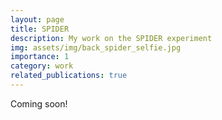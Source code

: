 ```yaml
---
layout: page
title: SPIDER
description: My work on the SPIDER experiment
img: assets/img/back_spider_selfie.jpg
importance: 1
category: work
related_publications: true
---
```


Coming soon!
